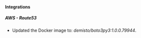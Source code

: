 #### Integrations
##### AWS - Route53
- Updated the Docker image to: *demisto/boto3py3:1.0.0.79944*.
